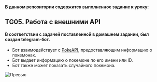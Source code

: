 #### В данном репозитории содержится выполненное задание к уроку:
## TG05. Работа с внешними API
#### В соответствии с задачей поставленной в домашнем задании, был создан telegram-бот.
* Бот взаимодействует с [PokeAPI](https://pokeapi.co/), предоставляющим информацию о покемонах.
* Бот выдает информацию о покемоне по его имени или ID.
* Бот также может показать случайного покемона.

![Превью](1.gif)
